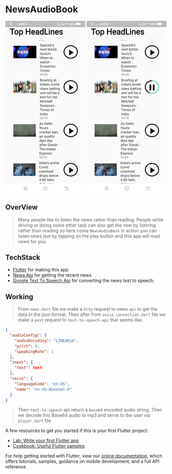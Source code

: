# NewsAudioBook 
 <span><img src="pic_1.jpg" width="250"/></span>
 <span><img src="pic_2.jpg" width="250"/></span>

## OverView
> Many people like to listen the news rather than reading. People while driving or doing some other task can also get the new by listining rather than reading so here come `NewsAudioBook` in action you can listen news jsut by tapping on the play button and this app will read news for you.

## TechStack
- [Flutter](https://flutter.dev/) for making this app
- [News Api](https://newsapi.org/s/india-news-api) for getting the recent news
- [Google Text To Speech Api](https://cloud.google.com/text-to-speech) for converting the news text to speech.

## Working
> From `news.dart` file we make a `http` request to news `api` to get the data in the json format.
> Then after from `voice_connection.dart` file we make a `post` request to `text-to-speech-api` that seems like.
```json
{
  "audioConfig": {
    "audioEncoding": "LINEAR16",
    "pitch": 0,
    "speakingRate": 1
  },
  "input": {
    "text": text
  },
  "voice": {
    "languageCode": "en-US",
    "name": "en-US-Wavenet-D"
  }
}
```
> Then `text-to-sppech` api return a `Base64` encoded audio string. Then we decode this Base64 audio to mp3 and serve to the user via `player.dart` file

A few resources to get you started if this is your first Flutter project:

- [Lab: Write your first Flutter app](https://flutter.dev/docs/get-started/codelab)
- [Cookbook: Useful Flutter samples](https://flutter.dev/docs/cookbook)

For help getting started with Flutter, view our
[online documentation](https://flutter.dev/docs), which offers tutorials,
samples, guidance on mobile development, and a full API reference.

